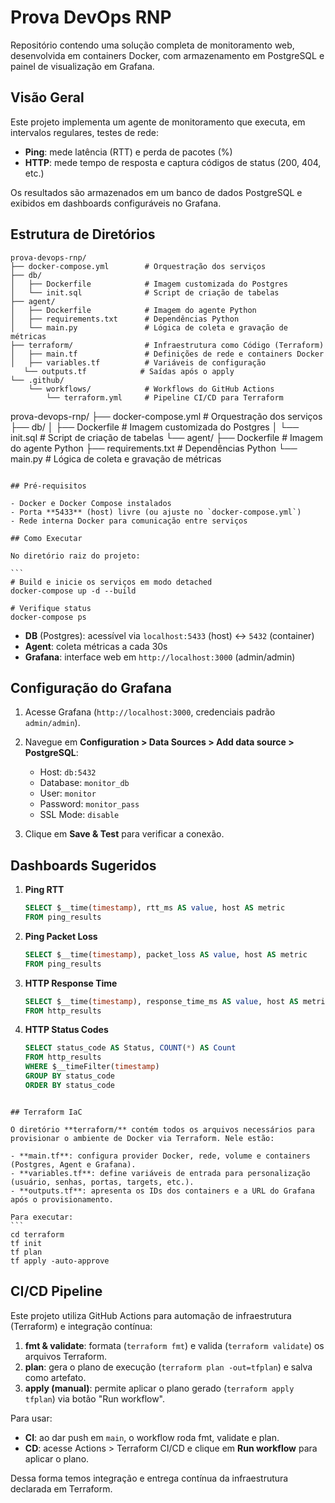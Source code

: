 # Prova DevOps RNP

Repositório contendo uma solução completa de monitoramento web, desenvolvida em containers Docker, com armazenamento em PostgreSQL e painel de visualização em Grafana.

## Visão Geral

Este projeto implementa um agente de monitoramento que executa, em intervalos regulares, testes de rede:

* **Ping**: mede latência (RTT) e perda de pacotes (%)
* **HTTP**: mede tempo de resposta e captura códigos de status (200, 404, etc.)

Os resultados são armazenados em um banco de dados PostgreSQL e exibidos em dashboards configuráveis no Grafana.

## Estrutura de Diretórios

```
prova-devops-rnp/
├── docker-compose.yml        # Orquestração dos serviços
├── db/
│   ├── Dockerfile            # Imagem customizada do Postgres
│   └── init.sql              # Script de criação de tabelas
├── agent/
│   ├── Dockerfile            # Imagem do agente Python
│   ├── requirements.txt      # Dependências Python
│   └── main.py               # Lógica de coleta e gravação de métricas
├── terraform/                # Infraestrutura como Código (Terraform)
│   ├── main.tf               # Definições de rede e containers Docker
│   ├── variables.tf          # Variáveis de configuração
   └── outputs.tf            # Saídas após o apply
└── .github/
    └── workflows/            # Workflows do GitHub Actions
        └── terraform.yml     # Pipeline CI/CD para Terraform
```

prova-devops-rnp/ ├── docker-compose.yml        # Orquestração dos serviços ├── db/ │   ├── Dockerfile            # Imagem customizada do Postgres │   └── init.sql              # Script de criação de tabelas └── agent/ ├── Dockerfile            # Imagem do agente Python ├── requirements.txt      # Dependências Python └── main.py               # Lógica de coleta e gravação de métricas

````

## Pré-requisitos

- Docker e Docker Compose instalados
- Porta **5433** (host) livre (ou ajuste no `docker-compose.yml`)
- Rede interna Docker para comunicação entre serviços

## Como Executar

No diretório raiz do projeto:

```
# Build e inicie os serviços em modo detached
docker-compose up -d --build

# Verifique status
docker-compose ps
````

* **DB** (Postgres): acessível via `localhost:5433` (host) ↔ `5432` (container)
* **Agent**: coleta métricas a cada 30s
* **Grafana**: interface web em `http://localhost:3000` (admin/admin)

## Configuração do Grafana

1. Acesse Grafana (`http://localhost:3000`, credenciais padrão `admin/admin`).
2. Navegue em **Configuration > Data Sources > Add data source > PostgreSQL**:

   * Host: `db:5432`
   * Database: `monitor_db`
   * User: `monitor`
   * Password: `monitor_pass`
   * SSL Mode: `disable`
3. Clique em **Save & Test** para verificar a conexão.

## Dashboards Sugeridos

1. **Ping RTT**

   ```sql
   SELECT $__time(timestamp), rtt_ms AS value, host AS metric
   FROM ping_results
   ```
2. **Ping Packet Loss**

   ```sql
   SELECT $__time(timestamp), packet_loss AS value, host AS metric
   FROM ping_results
   ```
3. **HTTP Response Time**

   ```sql
   SELECT $__time(timestamp), response_time_ms AS value, host AS metric
   FROM http_results
   ```
4. **HTTP Status Codes**

   ```sql
   SELECT status_code AS Status, COUNT(*) AS Count
   FROM http_results
   WHERE $__timeFilter(timestamp)
   GROUP BY status_code
   ORDER BY status_code
   ```

````

## Terraform IaC

O diretório **terraform/** contém todos os arquivos necessários para provisionar o ambiente de Docker via Terraform. Nele estão:

- **main.tf**: configura provider Docker, rede, volume e containers (Postgres, Agent e Grafana).
- **variables.tf**: define variáveis de entrada para personalização (usuário, senhas, portas, targets, etc.).
- **outputs.tf**: apresenta os IDs dos containers e a URL do Grafana após o provisionamento.

Para executar:
```
cd terraform
tf init
tf plan
tf apply -auto-approve
````

## CI/CD Pipeline

Este projeto utiliza GitHub Actions para automação de infraestrutura (Terraform) e integração contínua:

1. **fmt & validate**: formata (`terraform fmt`) e valida (`terraform validate`) os arquivos Terraform.
2. **plan**: gera o plano de execução (`terraform plan -out=tfplan`) e salva como artefato.
3. **apply (manual)**: permite aplicar o plano gerado (`terraform apply tfplan`) via botão "Run workflow".


Para usar:

* **CI**: ao dar push em `main`, o workflow roda fmt, validate e plan.
* **CD**: acesse Actions > Terraform CI/CD e clique em **Run workflow** para aplicar o plano.

Dessa forma temos integração e entrega contínua da infraestrutura declarada em Terraform.
